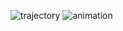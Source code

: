 ![trajectory](pics/8_traj_clot_path_and_angles_full.png)
![animation](pics/8_traj_clot_mpl_3.4.gif)
